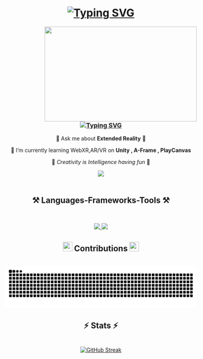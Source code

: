 
<!-- [![MasterHead](https://mir-s3-cdn-cf.behance.net/project_modules/fs/92afb472197119.5c4f3970ade13.gif)](https://github.com/rch20)
 -->


<h1 align="center"> 
<a href="https://git.io/typing-svg"><img src="https://readme-typing-svg.demolab.com?font=Kanit&weight=800&size=35&duration=2000&pause=1000&color=EF90B0&center=true&vCenter=true&random=false&width=435&lines=Hi+There!+%F0%9F%91%8B+;I'm+Reem+!" alt="Typing SVG" /></a>
</h1>
<img src="https://mir-s3-cdn-cf.behance.net/project_modules/max_1200/1599d7107019725.5f9d3c7bae636.gif" align="right"  height="250px" width="400px"/> 

<h3 align="center">
<a href="https://git.io/typing-svg"><img src="https://readme-typing-svg.demolab.com?font=&weight=800&size=30&duration=2000&pause=1000&color=EF90B0&center=true&vCenter=true&random=true&width=435&lines=A+Creative+Technologist;XR+Creator;Software+Developer;Certified+Ethical+Hacker" alt="Typing SVG" /></a>
</h3>



<div align="center">
 
💬 Ask me about **Extended Reality** 👀

 
🧠 I’m currently learning WebXR,AR/VR on **Unity , A-Frame , PlayCanvas**


💞 <i> Creativity is Intelligence having fun </i> 💞

</div>
<div align="center">
<!--  <h3 align="left"><img src="https://github.com/rch20/rch20/blob/main/assets/message.gif" style="max-width:100%" height="25px" align="center" width="25px"/> Connect with me:</h3>
 -->
<!-- <a href="https://www.instagram.com/reemshalak/"><img src="https://img.shields.io/badge/Instagram-E4405F?style=for-the-badge&logo=instagram&logoColor=white"/></a> -->
<a href="https://www.linkedin.com/in/reem-chalak/"><img src="https://img.shields.io/badge/LinkedIn-0077B5?style=for-the-badge&logo=linkedin&logoColor=white"/></a> 
</div>
<br/>
<h2 align="center">⚒️ Languages-Frameworks-Tools ⚒️</h2>  <!-- <img src="https://github.com/rch20/rch20/blob/main/assets/floatinglap.gif" align="center" height="75px" width="75px"/> -->
<br/>
<div align="center">
<p align="center">
  <a href="https://skillicons.dev">
    <img src="https://skillicons.dev/icons?i=azure,blender,c,cs,cpp,cloudflare,css,dart,firebase,flutter,git" />
   <img src="https://skillicons.dev/icons?i=figma,java,js,kali,ps,react,redux,tailwind,unity,vscode,yarn" />
  </a>
</p>
</div>

<!-- <h3 align="left"><img src="https://github.com/rch20/rch20/blob/main/assets/message.gif" style="max-width:100%" height="25px" align="center" width="25px"/> Connect with me:</h3> -->
<div align="center">
<h2>  <img src="https://d.furaffinity.net/art/likara/1647816519/1647816519.likara_%D0%B0%D0%BD%D0%B8%D0%BC-%D0%B7%D0%BC%D0%B8%D0%B9-%D1%82%D0%BA_2.gif"  height="25px" width="25px"/>  Contributions 
 <img src="https://d.furaffinity.net/art/likara/1647816519/1647816519.likara_%D0%B0%D0%BD%D0%B8%D0%BC-%D0%B7%D0%BC%D0%B8%D0%B9-%D1%82%D0%BA_2.gif"  height="25px" width="25px"/> 
</h2>
<br>
 <picture>
<img alt="GitHub Snake" src="https://raw.githubusercontent.com/reemshalak/reemshalak/output/github-contribution-grid-snake.svg" /></picture>
</div>

 <h2 align="center">⚡ Stats ⚡</h2> 
<br>
<div align="center">
<a href="https://git.io/streak-stats"><img width=390 src="https://streak-stats.demolab.com?user=reemshalak&theme=dracula" alt="GitHub Streak" /></a>
 <!--
 <a href="https://github.com/anuraghazra/github-readme-stats">
  <img width=390 src="https://github-readme-stats.vercel.app/api?username=anuraghazra&theme=radical" />
</a>
<a href="https://github.com/anuraghazra/convoychat">
  <img width=325 align="center" src="https://github-readme-stats.vercel.app/api/top-langs?username=anuraghazra&theme=dracula&layout=compact&langs_count=8&card_width=320" />
</a>
</div>
<br/> <br/> -->



